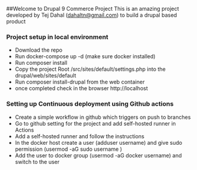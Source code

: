 ##Welcome to Drupal 9 Commerce Project
This is an amazing project developed by Tej Dahal (dahaltn@gmail.com) to build a drupal based product

### Project setup in local environment
- Download the repo
- Run docker-compose up -d (make sure docker installed)
- Run composer install
- Copy the project Root /src/sites/default/settings.php into the drupal/web/sites/default
- Run composer install-drupal from the web container
- once completed check in the browser http://localhost


### Setting up Continuous deployment using Github actions
- Create a simple workflow in github which triggers on push to branches
- Go to github setting for the project and add self-hosted runner in Actions
- Add a self-hosted runner and follow the instructions
- In the docker host create a user (adduser username) and give sudo permission (usermod -aG sudo username )
- Add the user to docker group (usermod -aG docker username) and switch to the user
 
